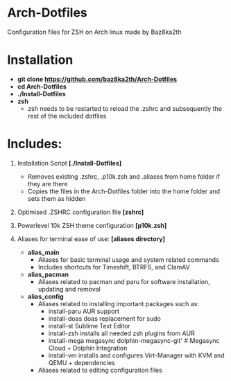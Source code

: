 # Arch-Dotfiles
Configuration files for ZSH on Arch linux made by Baz8ka2th

# Installation
* __git clone https://github.com/baz8ka2th/Arch-Dotfiles__ 
* __cd Arch-Dotfiles__
* __./Install-Dotfiles__
* __zsh__
  * zsh needs to be restarted to reload the .zshrc and subsequently the rest of the included dotfiles

# Includes:
1. Installation Script __[./Install-Dotfiles]__
    * Removes existing .zshrc, .p10k.zsh and .aliases from home folder if they are there
    * Copies the files in the Arch-Dotfiles folder into the home folder and sets them as hidden 

1. Optimised .ZSHRC configuration file __[zshrc]__
1. Powerlevel 10k ZSH theme configuration __[p10k.zsh]__
1. Aliases for terminal ease of use: __[aliases directory]__
    * __alias_main__
        * Aliases for basic terminal usage and system related commands
        * Includes shortcuts for Timeshift, BTRFS, and ClamAV
    * __alias_pacman__
        * Aliases related to pacman and paru for software installation, updating and removal
    * __alias_config__
        * Aliases related to installing important packages such as: 
          * install-paru		AUR support
          * install-doas		doas replacement for sudo
          * install-st  		Sublime Text Editor
          * install-zsh		  installs all needed zsh plugins from AUR
          * install-mega	  megasync dolphin-megasync-git'	# Megasync Cloud + Dolphin Integration
          * install-vm		  installs and configures Virt-Manager with KVM and QEMU + dependencies
        * Aliases related to editing configuration files
